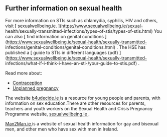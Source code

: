 ##  Further information on sexual health

For more information on STIs such as chlamydia, syphilis, HIV and others,
visit [ sexualwellbeing.ie. ](https://www.sexualwellbeing.ie/sexual-
health/sexually-transmitted-infections/types-of-stis/types-of-stis.html) You
can also [ find information on genital conditions
](https://www.sexualwellbeing.ie/sexual-health/sexually-transmitted-
infections/genital-conditions/genital-conditions.html) . The HSE has published
a [ guide to STIs in different languages (pdf)
](https://www.sexualwellbeing.ie/sexual-health/sexually-transmitted-
infections/what-if-i-think-i-have-an-sti-/your-guide-to-stis.pdf) .

Read more about:

  * [ Contraception ](/en/health/health-services/reproductive_health/contraception/)
  * [ Unplanned pregnancy ](/en/health/health-services/reproductive_health/unplanned-pregnancy/)

The website [ b4udecide.ie ](http://www.b4udecide.ie/) is a resource for young
people and parents, with information on sex education.There are other
resources for parents, teachers and youth workers on the Sexual Health and
Crisis Pregnancy Programme website, [ sexualwellbeing.ie
](https://www.sexualwellbeing.ie/) .

[ Man2Man.ie ](https://man2man.ie/) is a website of sexual health information
for gay and bisexual men, and other men who have sex with men in Ireland.
